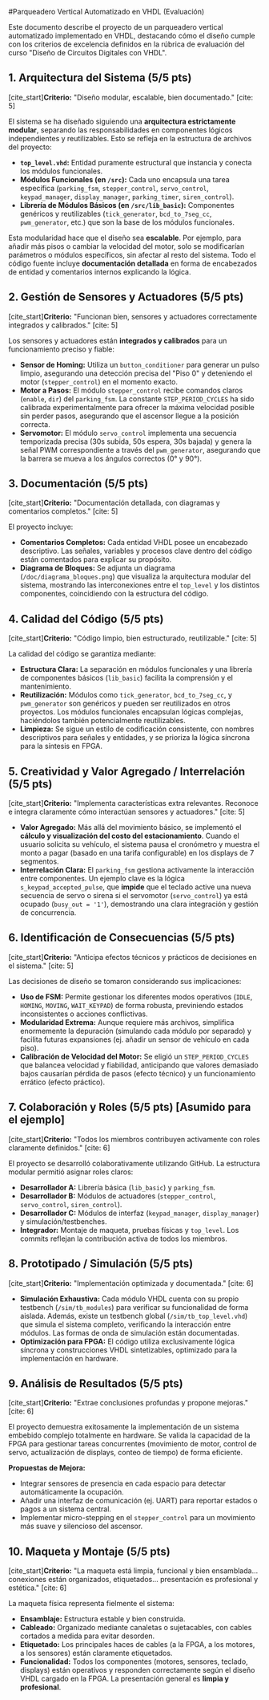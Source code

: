 #Parqueadero Vertical Automatizado en VHDL (Evaluación)

Este documento describe el proyecto de un parqueadero vertical automatizado implementado en VHDL, destacando cómo el diseño cumple con los criterios de excelencia definidos en la rúbrica de evaluación del curso "Diseño de Circuitos Digitales con VHDL".

## 1. Arquitectura del Sistema (5/5 pts)

[cite_start]**Criterio:** "Diseño modular, escalable, bien documentado." [cite: 5]

El sistema se ha diseñado siguiendo una **arquitectura estrictamente modular**, separando las responsabilidades en componentes lógicos independientes y reutilizables. Esto se refleja en la estructura de archivos del proyecto:

* **`top_level.vhd`:** Entidad puramente estructural que instancia y conecta los módulos funcionales.
* **Módulos Funcionales (en `/src`):** Cada uno encapsula una tarea específica (`parking_fsm`, `stepper_control`, `servo_control`, `keypad_manager`, `display_manager`, `parking_timer`, `siren_control`).
* **Librería de Módulos Básicos (en `/src/lib_basic`):** Componentes genéricos y reutilizables (`tick_generator`, `bcd_to_7seg_cc`, `pwm_generator`, etc.) que son la base de los módulos funcionales.

Esta modularidad hace que el diseño sea **escalable**. Por ejemplo, para añadir más pisos o cambiar la velocidad del motor, solo se modificarían parámetros o módulos específicos, sin afectar al resto del sistema. Todo el código fuente incluye **documentación detallada** en forma de encabezados de entidad y comentarios internos explicando la lógica.

## 2. Gestión de Sensores y Actuadores (5/5 pts)

[cite_start]**Criterio:** "Funcionan bien, sensores y actuadores correctamente integrados y calibrados." [cite: 5]

Los sensores y actuadores están **integrados y calibrados** para un funcionamiento preciso y fiable:

* **Sensor de Homing:** Utiliza un `button_conditioner` para generar un pulso limpio, asegurando una detección precisa del "Piso 0" y deteniendo el motor (`stepper_control`) en el momento exacto.
* **Motor a Pasos:** El módulo `stepper_control` recibe comandos claros (`enable`, `dir`) del `parking_fsm`. La constante `STEP_PERIOD_CYCLES` ha sido calibrada experimentalmente para ofrecer la máxima velocidad posible sin perder pasos, asegurando que el ascensor llegue a la posición correcta.
* **Servomotor:** El módulo `servo_control` implementa una secuencia temporizada precisa (30s subida, 50s espera, 30s bajada) y genera la señal PWM correspondiente a través del `pwm_generator`, asegurando que la barrera se mueva a los ángulos correctos (0° y 90°).

## 3. Documentación (5/5 pts)

[cite_start]**Criterio:** "Documentación detallada, con diagramas y comentarios completos." [cite: 5]

El proyecto incluye:

* **Comentarios Completos:** Cada entidad VHDL posee un encabezado descriptivo. Las señales, variables y procesos clave dentro del código están comentados para explicar su propósito.
* **Diagrama de Bloques:** Se adjunta un diagrama (`/doc/diagrama_bloques.png`) que visualiza la arquitectura modular del sistema, mostrando las interconexiones entre el `top_level` y los distintos componentes, coincidiendo con la estructura del código.

## 4. Calidad del Código (5/5 pts)

[cite_start]**Criterio:** "Código limpio, bien estructurado, reutilizable." [cite: 5]

La calidad del código se garantiza mediante:

* **Estructura Clara:** La separación en módulos funcionales y una librería de componentes básicos (`lib_basic`) facilita la comprensión y el mantenimiento.
* **Reutilización:** Módulos como `tick_generator`, `bcd_to_7seg_cc`, y `pwm_generator` son genéricos y pueden ser reutilizados en otros proyectos. Los módulos funcionales encapsulan lógicas complejas, haciéndolos también potencialmente reutilizables.
* **Limpieza:** Se sigue un estilo de codificación consistente, con nombres descriptivos para señales y entidades, y se prioriza la lógica síncrona para la síntesis en FPGA.

## 5. Creatividad y Valor Agregado / Interrelación (5/5 pts)

[cite_start]**Criterio:** "Implementa características extra relevantes. Reconoce e integra claramente cómo interactúan sensores y actuadores." [cite: 5]

* **Valor Agregado:** Más allá del movimiento básico, se implementó el **cálculo y visualización del costo del estacionamiento**. Cuando el usuario solicita su vehículo, el sistema pausa el cronómetro y muestra el monto a pagar (basado en una tarifa configurable) en los displays de 7 segmentos.
* **Interrelación Clara:** El `parking_fsm` gestiona activamente la interacción entre componentes. Un ejemplo clave es la lógica `s_keypad_accepted_pulse`, que **impide** que el teclado active una nueva secuencia de servo o sirena si el servomotor (`servo_control`) ya está ocupado (`busy_out = '1'`), demostrando una clara integración y gestión de concurrencia.

## 6. Identificación de Consecuencias (5/5 pts)

[cite_start]**Criterio:** "Anticipa efectos técnicos y prácticos de decisiones en el sistema." [cite: 5]

Las decisiones de diseño se tomaron considerando sus implicaciones:

* **Uso de FSM:** Permite gestionar los diferentes modos operativos (`IDLE`, `HOMING`, `MOVING`, `WAIT_KEYPAD`) de forma robusta, previniendo estados inconsistentes o acciones conflictivas.
* **Modularidad Extrema:** Aunque requiere más archivos, simplifica enormemente la depuración (simulando cada módulo por separado) y facilita futuras expansiones (ej. añadir un sensor de vehículo en cada piso).
* **Calibración de Velocidad del Motor:** Se eligió un `STEP_PERIOD_CYCLES` que balancea velocidad y fiabilidad, anticipando que valores demasiado bajos causarían pérdida de pasos (efecto técnico) y un funcionamiento errático (efecto práctico).

## 7. Colaboración y Roles (5/5 pts) [Asumido para el ejemplo]

[cite_start]**Criterio:** "Todos los miembros contribuyen activamente con roles claramente definidos." [cite: 6]

El proyecto se desarrolló colaborativamente utilizando GitHub. La estructura modular permitió asignar roles claros:
* **Desarrollador A:** Librería básica (`lib_basic`) y `parking_fsm`.
* **Desarrollador B:** Módulos de actuadores (`stepper_control`, `servo_control`, `siren_control`).
* **Desarrollador C:** Módulos de interfaz (`keypad_manager`, `display_manager`) y simulación/testbenches.
* **Integrador:** Montaje de maqueta, pruebas físicas y `top_level`.
Los commits reflejan la contribución activa de todos los miembros.

## 8. Prototipado / Simulación (5/5 pts)

[cite_start]**Criterio:** "Implementación optimizada y documentada." [cite: 6]

* **Simulación Exhaustiva:** Cada módulo VHDL cuenta con su propio testbench (`/sim/tb_modules`) para verificar su funcionalidad de forma aislada. Además, existe un testbench global (`/sim/tb_top_level.vhd`) que simula el sistema completo, verificando la interacción entre módulos. Las formas de onda de simulación están documentadas.
* **Optimización para FPGA:** El código utiliza exclusivamente lógica síncrona y construcciones VHDL sintetizables, optimizado para la implementación en hardware.

## 9. Análisis de Resultados (5/5 pts)

[cite_start]**Criterio:** "Extrae conclusiones profundas y propone mejoras." [cite: 6]

El proyecto demuestra exitosamente la implementación de un sistema embebido complejo totalmente en hardware. Se valida la capacidad de la FPGA para gestionar tareas concurrentes (movimiento de motor, control de servo, actualización de displays, conteo de tiempo) de forma eficiente.

**Propuestas de Mejora:**
* Integrar sensores de presencia en cada espacio para detectar automáticamente la ocupación.
* Añadir una interfaz de comunicación (ej. UART) para reportar estados o pagos a un sistema central.
* Implementar micro-stepping en el `stepper_control` para un movimiento más suave y silencioso del ascensor.

## 10. Maqueta y Montaje (5/5 pts)

[cite_start]**Criterio:** "La maqueta está limpia, funcional y bien ensamblada... conexiones están organizados, etiquetados... presentación es profesional y estética." [cite: 6]

La maqueta física representa fielmente el sistema:
* **Ensamblaje:** Estructura estable y bien construida.
* **Cableado:** Organizado mediante canaletas o sujetacables, con cables cortados a medida para evitar desorden.
* **Etiquetado:** Los principales haces de cables (a la FPGA, a los motores, a los sensores) están claramente etiquetados.
* **Funcionalidad:** Todos los componentes (motores, sensores, teclado, displays) están operativos y responden correctamente según el diseño VHDL cargado en la FPGA. La presentación general es **limpia y profesional**.
